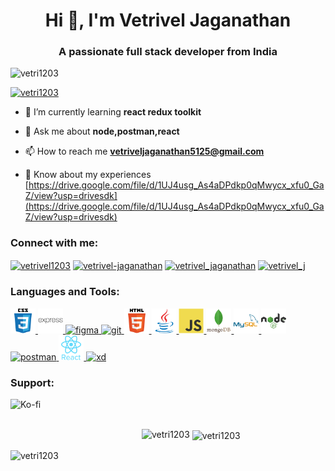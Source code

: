
<head>
  <meta name="google-site-verification" content="JtjU-q4FdVyDMCITO9Jpg9K628Y6KRJ3dxnu8sQs3LQ" />
</head>
<h1 align="center">Hi 👋, I'm Vetrivel Jaganathan</h1>
<h3 align="center">A passionate full stack developer from India</h3>

<p align="left"> <img src="https://komarev.com/ghpvc/?username=vetri1203&label=Profile%20views&color=0e75b6&style=flat" alt="vetri1203" /> </p>

<p align="left"> <a href="https://github.com/ryo-ma/github-profile-trophy"><img src="https://github-profile-trophy.vercel.app/?username=vetri1203" alt="vetri1203" /></a> </p>

- 🌱 I’m currently learning **react redux toolkit**

- 💬 Ask me about **node,postman,react**

- 📫 How to reach me **vetriveljaganathan5125@gmail.com**

- 📄 Know about my experiences [https://drive.google.com/file/d/1UJ4usg_As4aDPdkp0qMwycx_xfu0_GaZ/view?usp=drivesdk](https://drive.google.com/file/d/1UJ4usg_As4aDPdkp0qMwycx_xfu0_GaZ/view?usp=drivesdk)



<h3 align="left">Connect with me:</h3>
<p align="left">
<a href="https://twitter.com/vetrivel1203" target="blank"><img align="center" src="https://raw.githubusercontent.com/rahuldkjain/github-profile-readme-generator/master/src/images/icons/Social/twitter.svg" alt="vetrivel1203" height="30" width="40" /></a>
<a href="https://linkedin.com/in/vetrivel-jaganathan" target="blank"><img align="center" src="https://raw.githubusercontent.com/rahuldkjain/github-profile-readme-generator/master/src/images/icons/Social/linked-in-alt.svg" alt="vetrivel-jaganathan" height="30" width="40" /></a>
<a href="https://instagram.com/vetrivel_jaganathan" target="blank"><img align="center" src="https://raw.githubusercontent.com/rahuldkjain/github-profile-readme-generator/master/src/images/icons/Social/instagram.svg" alt="vetrivel_jaganathan" height="30" width="40" /></a>
<a href="https://www.leetcode.com/vetrivel_j" target="blank"><img align="center" src="https://raw.githubusercontent.com/rahuldkjain/github-profile-readme-generator/master/src/images/icons/Social/leet-code.svg" alt="vetrivel_j" height="30" width="40" /></a>
</p>

<h3 align="left">Languages and Tools:</h3>
<p align="left"> <a href="https://www.w3schools.com/css/" target="_blank" rel="noreferrer"> <img src="https://raw.githubusercontent.com/devicons/devicon/master/icons/css3/css3-original-wordmark.svg" alt="css3" width="40" height="40"/> </a> <a href="https://expressjs.com" target="_blank" rel="noreferrer"> <img src="https://raw.githubusercontent.com/devicons/devicon/master/icons/express/express-original-wordmark.svg" alt="express" width="40" height="40"/> </a> <a href="https://www.figma.com/" target="_blank" rel="noreferrer"> <img src="https://www.vectorlogo.zone/logos/figma/figma-icon.svg" alt="figma" width="40" height="40"/> </a> <a href="https://git-scm.com/" target="_blank" rel="noreferrer"> <img src="https://www.vectorlogo.zone/logos/git-scm/git-scm-icon.svg" alt="git" width="40" height="40"/> </a> <a href="https://www.w3.org/html/" target="_blank" rel="noreferrer"> <img src="https://raw.githubusercontent.com/devicons/devicon/master/icons/html5/html5-original-wordmark.svg" alt="html5" width="40" height="40"/> </a> <a href="https://www.java.com" target="_blank" rel="noreferrer"> <img src="https://raw.githubusercontent.com/devicons/devicon/master/icons/java/java-original.svg" alt="java" width="40" height="40"/> </a> <a href="https://developer.mozilla.org/en-US/docs/Web/JavaScript" target="_blank" rel="noreferrer"> <img src="https://raw.githubusercontent.com/devicons/devicon/master/icons/javascript/javascript-original.svg" alt="javascript" width="40" height="40"/> </a> <a href="https://www.mongodb.com/" target="_blank" rel="noreferrer"> <img src="https://raw.githubusercontent.com/devicons/devicon/master/icons/mongodb/mongodb-original-wordmark.svg" alt="mongodb" width="40" height="40"/> </a> <a href="https://www.mysql.com/" target="_blank" rel="noreferrer"> <img src="https://raw.githubusercontent.com/devicons/devicon/master/icons/mysql/mysql-original-wordmark.svg" alt="mysql" width="40" height="40"/> </a> <a href="https://nodejs.org" target="_blank" rel="noreferrer"> <img src="https://raw.githubusercontent.com/devicons/devicon/master/icons/nodejs/nodejs-original-wordmark.svg" alt="nodejs" width="40" height="40"/> </a> <a href="https://postman.com" target="_blank" rel="noreferrer"> <img src="https://www.vectorlogo.zone/logos/getpostman/getpostman-icon.svg" alt="postman" width="40" height="40"/> </a> <a href="https://reactjs.org/" target="_blank" rel="noreferrer"> <img src="https://raw.githubusercontent.com/devicons/devicon/master/icons/react/react-original-wordmark.svg" alt="react" width="40" height="40"/> </a> <a href="https://www.adobe.com/products/xd.html" target="_blank" rel="noreferrer"> <img src="https://cdn.worldvectorlogo.com/logos/adobe-xd.svg" alt="xd" width="40" height="40"/> </a> </p>

<h3 align="left">Support:</h3>
<p><a href="https://ko-fi.com/Ko-fi"> <img align="left" src="https://cdn.ko-fi.com/cdn/kofi3.png?v=3" height="50" width="210" alt="Ko-fi" /></a></p><br><br>

<p><img align="left" src="https://github-readme-stats.vercel.app/api/top-langs?username=vetri1203&show_icons=true&locale=en&layout=compact" alt="vetri1203" /></p>

<p>&nbsp;<img align="center" src="https://github-readme-stats.vercel.app/api?username=vetri1203&show_icons=true&locale=en" alt="vetri1203" /></p>

<p><img align="center" src="https://github-readme-streak-stats.herokuapp.com/?user=vetri1203&" alt="vetri1203" /></p>

